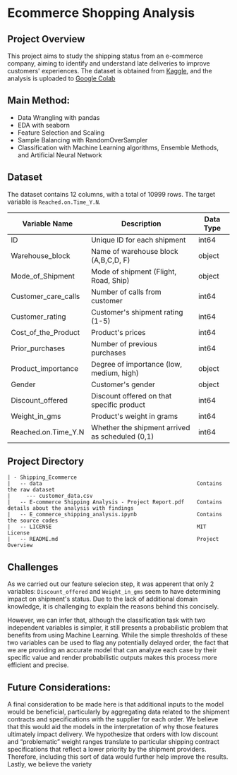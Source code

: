# Ecommerce Shopping Analysis

## Project Overview
This project aims to study the shipping status from an e-commerce company, aiming to identify and understand late deliveries to improve customers' experiences. The dataset is obtained from [Kaggle](https://www.kaggle.com/prachi13/customer-analytics), and the analysis is uploaded to [Google Colab](https://colab.research.google.com/drive/1hDEyXAiuXt_i9HjGRUrbZea3SSEiO4mk?authuser=1#scrollTo=rC5cFzL69ZxK)

## Main Method:
- Data Wrangling with pandas
- EDA with seaborn
- Feature Selection and Scaling
- Sample Balancing with RandomOverSampler
- Classification with Machine Learning algorithms, Ensemble Methods, and Artificial Neural Network

## Dataset
The dataset contains 12 columns, with a total of 10999 rows. The target variable is ```Reached.on.Time_Y.N```.

Variable Name | Description | Data Type
--- | --- | ---
ID                  | Unique ID for each shipment |  int64 
Warehouse_block     | Name of warehouse block (A,B,C,D, F) | object
Mode_of_Shipment    | Mode of shipment (Flight, Road, Ship) |  object
Customer_care_calls | Number of calls from customer | int64 
Customer_rating     | Customer's shipment rating (1-5) |  int64 
Cost_of_the_Product | Product's prices |  int64 
Prior_purchases     | Number of previous purchases |  int64 
Product_importance  | Degree of importance (low, medium, high) |  object
Gender              | Customer's gender |  object
Discount_offered    | Discount offered on that specific product |  int64 
Weight_in_gms       | Product's weight in grams |   int64 
Reached.on.Time_Y.N | Whether the shipment arrived as scheduled (0,1) |   int64

## Project Directory
```
| - Shipping_Ecommerce                                        
|   -- data                                                 Contains the raw dataset 
|     --- customer_data.csv
|   -- E-commerce Shipping Analysis - Project Report.pdf    Contains details about the analysis with findings
|   -- E_commerce_shipping_analysis.ipynb                   Contains the source codes
|   -- LICENSE                                              MIT License
|   -- README.md                                            Project Overview
```

## Challenges
As we carried out our feature selecion step, it was apperent that only 2 variables: ```Discount_offered``` and ```Weight_in_gms``` seem to have determining impact on shipment's status. Due to the lack of additional domain knowledge, it is challenging to explain the reasons behind this concisely.

However, we can infer that, although the classification task with two independent variables is simpler, it still presents a probabilistic problem that benefits from using Machine Learning. While the simple thresholds of these two variables can be used to flag any potentially delayed order, the fact that we are providing an accurate model that can analyze each case by their specific value and render probabilistic outputs makes this process more efficient and precise.

## Future Considerations:
A final consideration to be made here is that additional inputs to the model would be beneficial, particularly by aggregating data related to the shipment contracts and specifications with the supplier for each order. We believe that this would aid the models in the interpretation of why those features ultimately impact delivery. We hypothesize that orders with low discount and “problematic” weight ranges translate to particular shipping contract specifications that reflect a lower priority by the shipment providers. Therefore, including this sort of data would further help improve the results. Lastly, we believe the variety
